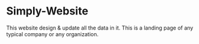 # Simply-Website
This website design &amp; update all the data in it. This is a landing page of any typical company or any organization.  
